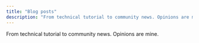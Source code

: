 ```yaml
---
title: "Blog posts"
description: "From technical tutorial to community news. Opinions are mine."
---
```

From technical tutorial to community news. Opinions are mine.